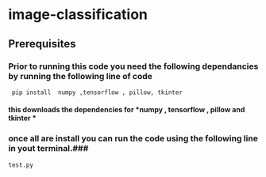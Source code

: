 # image-classification #

## Prerequisites ##
### Prior to running this code you need the following dependancies by running the following line of code ###
``` pip install  numpy ,tensorflow , pillow, tkinter```

#### this downloads the dependencies for *numpy , tensorflow , pillow and tkinter * ###
### once all are install  you can run the code using the following line in yout terminal.###

``` test.py ```
